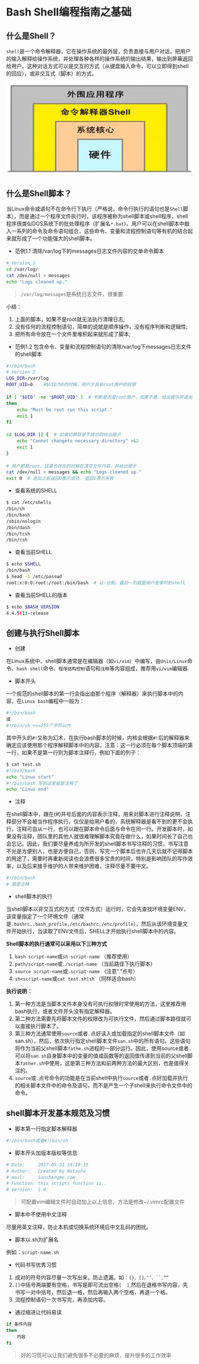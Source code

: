 # Bash Shell编程指南之基础

## 什么是Shell？

`shell`是一个命令解释器，它在操作系统的最外层，负责直接与用户对话，把用户的输入解释给操作系统，并处理各种各样的操作系统的输出结果，输出到屏幕返回给用户。这种对话方式可以是交互的方式（从键盘输入命令，可以立即得到shell的回应），或非交互式（脚本）的方式。

![14962095084922225](../images/2017/05/14962095084922225.png)

## 什么是Shell脚本？

当Linux命令或语句不在命令行下执行（严格说，命令行执行的语句也是`Shell`脚本），而是通过一个程序文件执行时，该程序被称为shell脚本或shell程序，shell程序很类似DOS系统下的批处理程序（扩展名`*.bat`）。用户可以在shell脚本中敲入一系列的命令及命令语句组合，这些命令、变量和流程控制语句等有机的结合起来就形成了一个功能强大的shell脚本。

- 范例1.1 清除/var/log下的messages日志文件内容的交单命令脚本

```bash
# Version 1
cd /var/log/ 
cat /dev/null > messages
echo "Logs cleaned up."
```

> `/var/log/messages`是系统日志文件，很重要.

小结：

1. 上面的脚本，如果不是root就无法执行清理日志;
2. 没有任何的流程控制语句，简单的说就是顺序操作，没有程序判断和逻辑性;
3. 把所有命令放在一个文件里堆积起来就形成了脚本;

- 范例1.2 包含命令、变量和流程控制语句的清除/var/log下messages日志文件的shell脚本

```bash
#!/bin/bash
# Version 2
LOG_DIR=/var/log
ROOT_UID=0    #$UID为0的时候，用户才具有root用户的权限

if [ "$UID" -ne "$ROOT_UID" ]  # 判断是否是root用户，如果不是，给出提示并退出程序
then
	echo "Must be root run this script."
	exit 1
fi

cd $LOG_DIR || {  # 如果切换目录不成功则给出提示
	echo "Cannot changeto necessary directory" >&2
	exit 1
}

# 用户即是root，目录也存在的时候在清空文件内容，并给出提示
cat /dev/null > messages && echo "Logs cleaned up."
exit 0  # 退出之前返回0表示成功. 返回1表示失败
```

- 查看系统的SHELL

```bash
$ cat /etc/shells 
/bin/sh
/bin/bash
/sbin/nologin
/bin/dash
/bin/tcsh
/bin/csh
```

- 查看当前SHELL

```bash
$ echo $SHELL
/bin/bash
$ head -1 /etc/passwd
root:x:0:0:root:/root:/bin/bash  # 以:分割，最后一列就是用户登录时的shell
```

- 查看当前SHELL的版本

```bash
$ echo $BASH_VERSION
4.4.5(1)-release
```

## 创建与执行Shell脚本

- 创建

在Linux系统中，shell脚本通常是在编辑器（如`vi/vim`）中编写，由`Unix/Linux`命令、`bash shell`命令、`程序结构控制`语句和`注释`等内容组成，推荐用`vi/vim`编辑器.

- 脚本开头

一个规范的shell脚本的第一行会指出由那个程序（解释器）来执行脚本中的内容，在`Linux bash`编程中一般为：

```bash
#!/bin/bash
或
#!/bin/sh <==255个字符以内
```
其中开头的`#!`又称为幻术，在执行bash脚本的时候，内核会根据`#!`后的解释器来确定应该使用那个程序解释脚本中的内容，注意：这一行必须在每个脚本顶端的第一行，如果不是第一行则为脚本注释行，例如下面的列子：

```bash
$ cat test.sh 
#!/bin/bash
echo "Linux start"
#!/bin/bash	写到这里就是注释了
echo "Linux end"
```

- 注释

在shell脚本中，跟在(#)井号后面的内容表示注释，用来对脚本进行注释说明，注释部分不会被当作程序执行，仅仅是给用户看的，系统解释器是看不到的更不会执行，注释可自从一行，也可以跟在脚本命令后面与命令在同一行。开发脚本时，如果没有注释，团队里的其他人就很难理解脚本究竟在做什么，如果时间长了自己也会忘记。因此，我们要尽量养成为所开发的shell脚本书写注释的习惯，书写注意不光是方便别人，也是方便自己，否则，写完一个脚本后也许几天后就不记得脚本的用途了，需要时再重新阅读也会浪费很多宝贵的时间，特别是影响团队的写作效率，以及后来接手维护的人带来维护困难，注释尽量不要中文。

```bash
#!/bin/bash
# 我是注释
```

- shell脚本的执行

当shell脚本以非交互式的方式（文件方式）运行时，它会先查找环境变量ENV，该变量指定了一个环境文件（通常是`.bashrc,.bash_profile,/etc/bashrc,/etc/profile`），然后从该环境变量文件开始执行，当读取了ENV文件后，SHELL才开始执行shell脚本中的内容。

**Shell脚本的执行通常可以采用以下三种方式**

1. `bash script-name`或`sh script-name`	（推荐使用）
2. `path/script-name`或`./script-name`	（当前路径下执行脚本）
3. `source script-name`或`.script-name`	（注意“.“点号）
4. `sh<script-name`或`cat test.sh|sh`	（同样适合bash）

**执行说明：**
1. 第一种方法是当脚本文件本身没有可执行权限时常使用的方法，这里推荐用bash执行，或者文件开头没有指定解释器。
2. 第二种方法需要先将脚本文件的权限改为可执行文件，然后通过脚本路径就可以直接执行脚本了。
3. 第三种方法通常使用`source`或者`.`点好读入或加载指定的shell脚本文件（如san.sh），然后，依次执行指定shell脚本文件`san.sh`中的所有语句。这些语句将作为当前父shell脚本`fathe.sh`进程的一部分运行。因此，使用source或者`.`可以将`san.sh`自身脚本中的变量的值或函数等的返回值传递到当前的父shell脚本`father.sh`中使用，这是第三种方法和前两种方法的最大区别，也是值得关注的。
4. `source`或`.`点号命令的功能是在当前shell中执行`source`或者`.`点好加载并执行的相关脚本文件中的命令及语句，而不是产生一个子shell来执行命令文件中的命令。

## shell脚本开发基本规范及习惯

- 脚本第一行指定脚本解释器

```bash
#!/bin/bash或者#!/bin/sh
```

- 脚本开头加版本版权等信息

```bash
# Date:		2017-05-31 14:19:35
# Author:	Created by Natasha
# mail:		ianshengme.com
# Function:	this scripts function is..
# Version:	1.0
```

> 可配置vim编辑文件时自动加上以上信息，方法是修改~/.vimrc配置文件

- 脚本中不使用中文注释

尽量用英文注释，防止本机或切换系统环境后中文乱码的困扰。

- 脚本以.sh为扩展名

例如：`script-name.sh`

- 代码书写优秀习惯

1. 成对的符号内容尽量一次写出来，防止遗漏。如：`{}、[]、’’、``、””`
2. `[]`中括号两端要有空格，书写是即可流出空格`[  ]`,然后在退格书写内容，先书写一对中括号，然后退一格，然后再输入两个空格，再退一个格。
3. 流程控制语句一次书写完，再添加内容。

- 通过缩进让代码易读

```bash
if 条件内容
then
	内容
fi
```

> 好的习惯可以让我们避免很多不必要的麻烦，提升很多的工作效率
